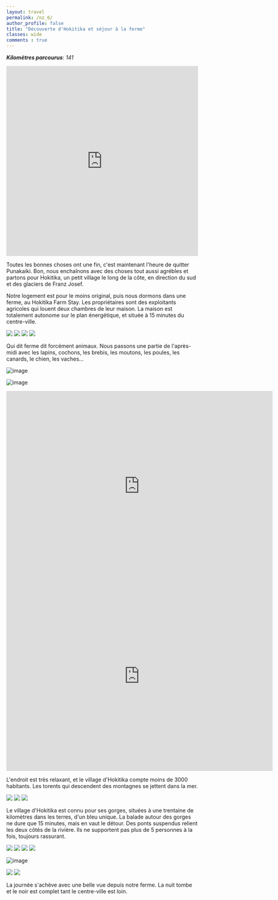 ```yaml
---
layout: travel
permalink: /nz_6/
author_profile: false
title: "Découverte d'Hokitika et séjour à la ferme"
classes: wide
comments : true
---
```


<!-- jQuery 1.8 or later, 33 KB -->
<script src="https://ajax.googleapis.com/ajax/libs/jquery/1.11.1/jquery.min.js"></script>

<!-- Fotorama from CDNJS, 19 KB -->
<link  href="https://cdnjs.cloudflare.com/ajax/libs/fotorama/4.6.4/fotorama.css" rel="stylesheet">
<script src="https://cdnjs.cloudflare.com/ajax/libs/fotorama/4.6.4/fotorama.js"></script>

***Kilomètres parcourus***: *141*

<iframe src="https://www.google.com/maps/d/u/0/embed?mid=1V23_j-X8JCAXxbsiUngsk220t11uk_gk" width="100%" height="500" frameBorder="0"></iframe>

<br>

Toutes les bonnes choses ont une fin, c'est maintenant l'heure de quitter Punakaiki. Bon, nous enchaînons avec des choses tout aussi agrébles et partons pour Hokitika, un petit village le long de la côte, en direction du sud et des glaciers de Franz Josef.

Notre logement est pour le moins original, puis nous dormons dans une ferme, au Hokitika Farm Stay. Les propriétaires sont des exploitants agricoles qui louent deux chambres de leur maison. La maison est totalement autonome sur le plan énergétique, et située à 15 minutes du centre-ville.

<div class="fotorama">
  <img src="https://drive.google.com/uc?id=1i44CEgAwI6wOH56JOE5Ne-imHuJgwfR_">
  <img src="https://drive.google.com/uc?id=1Z2emeN7hQc0Wo1Fnlk1IgZGHSoShFm02">
  <img src="https://drive.google.com/uc?id=1_mWnwShQCxco2jkxsVhW23-QmMaIYf8S">
  <img src="https://drive.google.com/uc?id=1QHOCNaO4wA7OXOiYl5zn_Vha_jc083fc">
</div>

Qui dit ferme dit forcément animaux. Nous passons une partie de l'après-midi avec les lapins, cochons, les brebis, les moutons, les poules, les canards, le chien, les vaches...

![image](https://drive.google.com/uc?id=1br4KTwC1C8E1-jpDt78n-zv6PJoy2MEJ)

![image](https://drive.google.com/uc?id=1mirLp2MeuC69iIYffy0yXnk8vpOw1Jyz)

<iframe width="700" height="500" src="https://www.youtube.com/embed/rUrUoHzP6U8" frameborder="0" allow="accelerometer; autoplay; encrypted-media; gyroscope; picture-in-picture" allowfullscreen></iframe>

<br>

<iframe width="700" height="500" src="https://www.youtube.com/embed/laQlrHZz9aU" frameborder="0" allow="accelerometer; autoplay; encrypted-media; gyroscope; picture-in-picture" allowfullscreen></iframe>

<br>

L'endroit est très relaxant, et le village d'Hokitika compte moins de 3000 habitants. Les torents qui descendent des montagnes se jettent dans la mer.

<div class="fotorama">
  <img src="https://drive.google.com/uc?id=1QHO65Y2F_wR8-VsYwEn4kRPypI6er90H">
  <img src="https://drive.google.com/uc?id=1T2ONwoZIrpjkipAPcQUjmwQX4a5T2b3L">
  <img src="https://drive.google.com/uc?id=1p9wu9rEuA_rGQx9X-eUQ2okuu7d194Kd">
</div>

Le village d'Hokitika est connu pour ses gorges, situées à une trentaine de kilomètres dans les terres, d'un bleu unique. La balade autour des gorges ne dure que 15 minutes, mais en vaut le détour. Des ponts suspendus relient les deux côtés de la rivière. Ils ne supportent pas plus de 5 personnes à la fois, toujours rassurant.

<div class="fotorama">
  <img src="https://drive.google.com/uc?id=1Ywf3Y3POhliIVKh60EBACw-DdjJLDml4">
  <img src="https://drive.google.com/uc?id=1QNs5Nn7D9oytwaS02hkPc7G0uRNKWr_P">
  <img src="https://drive.google.com/uc?id=1tJ3G2SH-mC-1wsmjjYWql-2z1RJ84Qhp">
  <img src="https://drive.google.com/uc?id=1ACSSCS5hzXMBJziA9v11jQBNs3w9aGeX">
</div>

![image](https://drive.google.com/uc?id=1AJr0YTNuomH2RwyBUWUKCWRY6JiFB362)

<div class="fotorama">
  <img src="https://drive.google.com/uc?id=1dJhJO5c91nqQoLelRNeyKJHUbHTqsIDe">
  <img src="https://drive.google.com/uc?id=1lqLs4BMGsqEJplFEBjYtDr7f_QGi9iAD">
</div>

La journée s'achève avec une belle vue depuis notre ferme. La nuit tombe et le noir est complet tant le centre-ville est loin.
